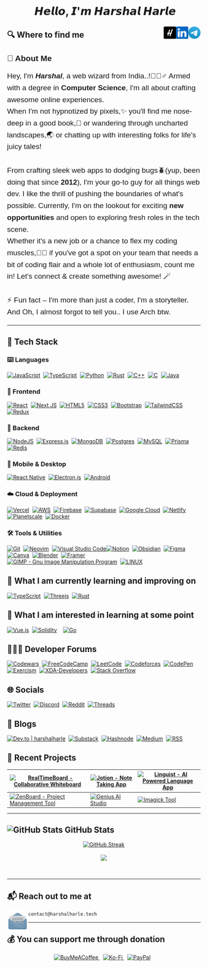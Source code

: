 <h1 align="center">
<img src="https://user-images.githubusercontent.com/1303154/88677602-1635ba80-d120-11ea-84d8-d263ba5fc3c0.gif" width="30px" alt="">  𝙃𝙚𝙡𝙡𝙤, 𝙄'𝙢 𝙃𝙖𝙧𝙨𝙝𝙖𝙡 𝙃𝙖𝙧𝙡𝙚
</h1>

###

<a href="https://t.me/HarshalHarle" target="_blank" rel="noopener noreferrer">
    <img title='Use for Direct Messages' align="right" height="32" alt="Mail" src="assets/icons/telegram.png" />
</a>
<a href="https://www.linkedin.com/in/harshalharle" target="_blank" rel="noopener noreferrer">
    <img title='View Professional Journey' align="right" height="32" alt="LinkedIn" src="assets/icons/linkedin.png" />
</a>
<a href="https://www.harshalharle.tech" target="_blank" rel="noopener noreferrer">
    <img title='www.harshalharle.tech' align="right" height="32" alt="Harshal Harle" src="assets/icons/H.png"/>
</a>

<h2>🔍  Where to find me</h2>

<div style="font-family: 'Arial', sans-serif;">

  <h2 style="margin-bottom: 1rem;"> 🚀 About Me </h2>

  <p style="font-size: 1.2rem; line-height: 1.6;">
    Hey, I'm <em><strong>Harshal</strong></em>, a web wizard from India..!🧙🏼‍♂️ Armed with a degree in <strong>Computer Science</strong>, I'm all about crafting awesome online experiences.
    <br>
    When I'm not hypnotized by pixels,✨ you'll find me nose-deep in a good book,📖 or wandering through uncharted landscapes,🌏 or chatting up with interesting folks for life's juicy tales!
    <br><br>
    From crafting sleek web apps to dodging bugs🪲(yup, been doing that since <strong>2012</strong>), I'm your go-to guy for all things web dev. I like the thrill of pushing the boundaries of what's possible. Currently, I'm on the lookout for exciting <strong>new opportunities</strong> and open to exploring fresh roles in the tech scene.
    <br>
    Whether it's a new job or a chance to flex my coding muscles,💪🏻 if you've got a spot on your team that needs a bit of coding flair and a whole lot of enthusiasm, count me in! Let's connect & create something awesome! 🪄
    <br><br>
    ⚡ Fun fact – I'm more than just a coder, I'm a storyteller. And Oh, I almost forgot to tell you.. I use Arch btw.
  </p>
</div>
<hr>

<h2>🧰 Tech Stack </h2>
<h3>⌨️ Languages </h3>
    <div style="display: flex; flex-wrap: wrap; margin-bottom: 1.5rem;">
        <a href="https://developer.mozilla.org/en-US/docs/Web/JavaScript" target="_blank" rel="noopener noreferrer" style="margin-right: 0.5rem;">
            <img src="https://img.shields.io/badge/-Javascript-F7DF1E?logo=javascript&logoColor=fff" alt="JavaScript" height="28rem">
        </a>
        <a href="https://www.typescriptlang.org" target="_blank" rel="noopener noreferrer" style="margin-right: 0.5rem;">
            <img src="https://img.shields.io/badge/-Typescript-3178C6?logo=typescript&logoColor=white" alt="TypeScript" height="28rem">
        </a>
        <a href="https://www.python.org" target="_blank" rel="noopener noreferrer" style="margin-right: 0.5rem;">
            <img src="https://img.shields.io/badge/-Python-306998?logo=python&logoColor=FFD43B" alt="Python" height="28rem">
        </a>
        <a href="https://www.rust-lang.org/" target="_blank" rel="noopener noreferrer" style="margin-right: 0.5rem;">
        <img src="https://img.shields.io/badge/-Rust-E57324?logo=rust&logoColor=black" alt="Rust" height="28rem">
        </a>
        <a href="https://www.cplusplus.com" target="_blank" rel="noopener noreferrer" style="margin-right: 0.5rem;">
            <img src="https://img.shields.io/badge/-C++-00599C?logo=c%2B%2B&logoColor=white" alt="C++" height="28rem">
        </a>
        <a href="https://www.cprogramming.com" target="_blank" rel="noopener noreferrer" style="margin-right: 0.5rem;">
            <img src="https://img.shields.io/badge/-C-A8B9CC?logo=c&logoColor=white" alt="C" height="28rem">
        </a>
        <a href="https://www.java.com" target="_blank" rel="noopener noreferrer" style="margin-right: 0.5rem;">
            <img src="https://img.shields.io/badge/-Java-007396?logo=java&logoColor=E76F00" alt="Java" height="28rem">
        </a> 
    </div>

<h3>🎨 Frontend </h3>
<div style="display: flex; flex-wrap: wrap; margin-bottom: 1.5rem;">
    <a href="https://react.dev" target="_blank" rel="noopener noreferrer" style="margin-right: 0.5rem;">
        <img src="https://img.shields.io/badge/-React-20232A?logo=react&logoColor=61DAFB" alt="React" height="28rem">
    </a>
    <a href="https://nextjs.org" target="_blank" rel="noopener noreferrer" style="margin-right: 0.5rem;">
        <img src="https://img.shields.io/badge/-Next_JS-black?logo=next.js&logoColor=white" alt="Next JS" height="28rem">
    </a>
    <a href="https://developer.mozilla.org/en-US/docs/Web/Guide/HTML/HTML5" target="_blank" rel="noopener noreferrer" style="margin-right: 0.5rem;">
        <img src="https://img.shields.io/badge/-HTML5-E34F26?logo=html5&logoColor=white" alt="HTML5" height="28rem">
    </a>
    <a href="https://developer.mozilla.org/en-US/docs/Web/CSS" target="_blank" rel="noopener noreferrer" style="margin-right: 0.5rem;">
        <img src="https://img.shields.io/badge/-CSS3-1572B6?logo=css3&logoColor=white" alt="CSS3" height="28rem">
    </a>
    <a href="https://getbootstrap.com" target="_blank" rel="noopener noreferrer" style="margin-right: 0.5rem;">
        <img src="https://img.shields.io/badge/-Bootstrap-6e2bf1?logo=bootstrap&logoColor=white" alt="Bootstrap" height="28rem">
    </a>
    <a href="https://tailwindcss.com" target="_blank" rel="noopener noreferrer" style="margin-right: 0.5rem;">
        <img src="https://img.shields.io/badge/-TailwindCSS-0b1121?logo=tailwind-css&logoColor=38bdf8" alt="TailwindCSS" height="28rem">
    </a>
    <a href="https://redux.js.org" target="_blank" rel="noopener noreferrer">
        <img src="https://img.shields.io/badge/-Redux-764ABC?logo=redux&logoColor=white" alt="Redux" height="28rem">
    </a>
</div>

<h3>🐧 Backend </h3>
<div style="display: flex; flex-wrap: wrap; margin-bottom: 1.5rem;">
    <a href="https://nodejs.org" target="_blank" rel="noopener noreferrer" style="margin-right: 0.5rem;">
        <img src="https://img.shields.io/badge/Node.js-339933?logo=node.js&logoColor=white" alt="NodeJS" height="28rem">
    </a>
    <a href="https://expressjs.com" target="_blank" rel="noopener noreferrer" style="margin-right: 0.5rem;">
        <img src="https://img.shields.io/badge/-Express.js-black?logo=express&logoColor=white" alt="Express.js" height="28rem">
    </a>
    <a href="https://www.mongodb.com" target="_blank" rel="noopener noreferrer" style="margin-right: 0.5rem;">
        <img src="https://img.shields.io/badge/-MongoDB-47A248?logo=mongodb&logoColor=white" alt="MongoDB" height="28rem">
    </a>
    <a href="https://www.postgresql.org" target="_blank" rel="noopener noreferrer" style="margin-right: 0.5rem;">
        <img src="https://img.shields.io/badge/-Postgres-0064A5?logo=postgresql&logoColor=white" alt="Postgres" height="28rem">
    </a>
    <a href="https://www.mysql.com" target="_blank" rel="noopener noreferrer" style="margin-right: 0.5rem;">
        <img src="https://img.shields.io/badge/-MySQL-00758f?logo=mysql&logoColor=white" alt="MySQL" height="28rem">
    </a>
    <a href="https://www.prisma.io" target="_blank" rel="noopener noreferrer" style="margin-right: 0.5rem;">
        <img src="https://img.shields.io/badge/Prisma-070811?logo=Prisma&logoColor=white" alt="Prisma" height="28rem">
    </a>
    <a href="https://redis.io" target="_blank" rel="noopener noreferrer">
        <img src="https://img.shields.io/badge/-Redis-D82C20?logo=redis&logoColor=white" alt="Redis" height="28rem">
    </a>
</div>

<h3>📱 Mobile & Desktop </h3>
<div style="display: flex; flex-wrap: wrap; margin-bottom: 1.5rem;">
    <a href="https://reactnative.dev" target="_blank" rel="noopener noreferrer" style="margin-right: 0.5rem;">
        <img src="https://img.shields.io/badge/-React_Native-20232A?logo=react&logoColor=61DAFB" alt="React Native" height="28rem">
    </a>
    <a href="https://www.electronjs.org" target="_blank" rel="noopener noreferrer" style="margin-right: 0.5rem;">
        <img src="https://img.shields.io/badge/-Electron.js-47848F?logo=electron&logoColor=white" alt="Electron.js" height="28rem">
    </a>
    <a href="https://developer.android.com" target="_blank" rel="noopener noreferrer" style="margin-right: 0.5rem;">
        <img src="https://img.shields.io/badge/-Android-3DDC84?logo=android&logoColor=white" alt="Android" height="28rem">
    </a>
</div>

<h3>☁️ Cloud & Deployment </h3>
<div style="display: flex; flex-wrap: wrap; margin-bottom: 1.5rem;">
    <a href="https://vercel.com" target="_blank" rel="noopener noreferrer" style="margin-right: 0.5rem;">
        <img src="https://img.shields.io/badge/-Vercel-black?logo=vercel&logoColor=white" alt="Vercel" height="28rem">
    </a>
    <a href="https://aws.amazon.com" target="_blank" rel="noopener noreferrer" style="margin-right: 0.5rem;">
        <img src="https://img.shields.io/badge/-AWS-232F3E?logo=amazon-aws&logoColor=FF9900" alt="AWS" height="28rem">
    </a>
    <a href="https://firebase.google.com" target="_blank" rel="noopener noreferrer" style="margin-right: 0.5rem;">
        <img src="https://img.shields.io/badge/-Firebase-039BE5?logo=firebase&logoColor=FFCA28" alt="Firebase" height="28rem">
    </a>
    <a href="https://supabase.com" target="_blank" rel="noopener noreferrer" style="margin-right: 0.5rem;">
        <img src="https://img.shields.io/badge/Supabase-black?logo=supabase&logoColor=3ECF8E" alt="Supabase" height="28rem">
    </a>
    <a href="https://cloud.google.com" target="_blank" rel="noopener noreferrer" style="margin-right: 0.5rem;">
        <img src="https://img.shields.io/badge/-Google_Cloud-4285F4?logo=google-cloud&logoColor=white" alt="Google Cloud" height="28rem">
    </a>
    <a href="https://www.netlify.com" target="_blank" rel="noopener noreferrer">
        <img src="https://img.shields.io/badge/-Netlify-00C7B7?logo=netlify&logoColor=white" alt="Netlify" height="28rem">
    </a>
    <a href="https://planetscale.com" target="_blank" rel="noopener noreferrer" style="margin-right: 0.5rem;">
        <img src="https://img.shields.io/badge/PlanetScale-black?logo=planetscale&logoColor=white" alt="Planetscale" height="28rem">
    </a>
    <a href="https://www.docker.com" target="_blank" rel="noopener noreferrer" style="margin-right: 0.5rem;">
        <img src="https://img.shields.io/badge/Docker-%230599dd?logo=docker&logoColor=ebeef0" alt="Docker" height="28rem">
    </a>
</div>

<h3>🛠️ Tools & Utilities </h3>
<div style="display: flex; flex-wrap: wrap; margin-bottom: 1.5rem;">
    <a href="https://git-scm.com" target="_blank" rel="noopener noreferrer" style="margin-right: 0.5rem;">
        <img src="https://img.shields.io/badge/-Git-F05032?logo=git&logoColor=white" alt="Git" height="28rem">
    </a>
    <a href="https://neovim.io" target="_blank" rel="noopener noreferrer" style="margin-right: 0.5rem;">
        <img src="https://img.shields.io/badge/NeoVim-%2357A143?&logo=neovim&logoColor=white" alt="Neovim" height="28rem">
    </a>
    <a href="https://code.visualstudio.com/insiders" target="_blank" rel="noopener noreferrer">
        <img src="https://img.shields.io/badge/-VS_Code_Insiders-282C34?logo=visual-studio-code&logoColor=24bfa5" alt="Visual Studio Code" height="28rem">
    </a>
    <a href="https://www.notion.so" target="_blank" rel="noopener noreferrer" style="margin-right: 0.5rem;">
        <img src="https://img.shields.io/badge/-Notion-black?logo=notion&logoColor=white" alt="Notion" height="28rem">
    </a>
    <a href="https://obsidian.md" target="_blank" rel="noopener noreferrer" style="margin-right: 0.5rem;">
        <img src="https://img.shields.io/badge/-Obsidian-black?logo=obsidian&logoColor=826ed9" alt="Obsidian" height="28rem">
    </a>
    <a href="https://www.figma.com" target="_blank" rel="noopener noreferrer" style="margin-right: 0.5rem;">
        <img src="https://img.shields.io/badge/-Figma-F24E1E?logo=figma&logoColor=white" alt="Figma" height="28rem">
    </a>
    <a href="https://www.canva.com" target="_blank" rel="noopener noreferrer" style="margin-right: 0.5rem;">
        <img src="https://img.shields.io/badge/Canva-%232f7ede?logo=Canva&logoColor=white" alt="Canva" height="28rem">
    </a>
    <a href="https://www.blender.org" target="_blank" rel="noopener noreferrer" style="margin-right: 0.5rem;">
      <img src="https://img.shields.io/badge/Blender-%23F5792A?logo=blender&logoColor=white" alt="Blender" height="28rem">
    </a>
    <a href="https://www.framer.com" target="_blank" rel="noopener noreferrer" style="margin-right: 0.5rem;">
      <img src="https://img.shields.io/badge/Framer-black?logo=framer&logoColor=00a6ff" alt="Framer" height="28rem">
    </a>
    <a href="https://www.gimp.org" target="_blank" rel="noopener noreferrer" style="margin-right: 0.5rem;">
      <img src="https://img.shields.io/badge/GIMP-CCCCCC?logo=gimp&logoColor=534d3d" alt="GIMP - Gnu Image Manipulation Program" height="28rem">
    </a>
    <a href="https://www.linux.org" target="_blank" rel="noopener noreferrer" style="margin-right: 0.5rem;">
        <img title='It does infinite loops in 5 seconds' src="https://img.shields.io/badge/-Linux-55a7cc?logo=linux&logoColor=13466b" alt="LINUX" height="28rem">
    </a>
</div>

<h2>📖 What I am currently learning and improving on </h2>
<div style="display: flex; flex-wrap: wrap; margin-bottom: 1.5rem;">
    <a href="https://www.typescriptlang.org" target="_blank" rel="noopener noreferrer" style="margin-right: 0.5rem;">
        <img src="https://img.shields.io/badge/-Typescript-3178C6?logo=typescript&logoColor=white" alt="TypeScript" height="28rem">
    </a>
    <a href="https://threejs.org" target="_blank" rel="noopener noreferrer" style="margin-right: 0.5rem;">
      <img src="https://img.shields.io/badge/Three.js-black?logo=three.js&logoColor=white" alt="Threejs" height="28rem">
    </a>
    <a href="https://www.rust-lang.org/" target="_blank" rel="noopener noreferrer" style="margin-right: 0.5rem;">
    <img src="https://img.shields.io/badge/-Rust-E57324?logo=rust&logoColor=black" alt="Rust" height="28rem">
    </a>
</div>

<h2>🔭 What I am interested in learning at some point </h2>
<div style="display: flex; flex-wrap: wrap; margin-bottom: 1.5rem;">
    <a href="https://vuejs.org" target="_blank" rel="noopener noreferrer" style="margin-right: 0.5rem;">
        <img src="https://img.shields.io/badge/Vue-%2335495e.svg?logo=vuedotjs&logoColor=%234FC08D" alt="Vue.js" height="28rem">
    </a>
    <a href="https://soliditylang.org/" target="_blank" rel="noopener noreferrer" style="margin-right: 0.5rem;">
        <img src="https://img.shields.io/badge/Solidity-2b247c.svg?logo=solidity&logoColor=white" alt="Solidity" height="28rem" style="margin-right: 0.5rem;">
    </a>
    <a href="https://golang.org" target="_blank" rel="noopener noreferrer" style="margin-right: 0.5rem;">
    <img src="https://img.shields.io/badge/Go-%2300ADD8?logo=go&logoColor=white" alt="Go" height="28rem">
    </a>
</div>

<h2>🧑🏻‍💻 Developer Forums </h2>
<div style="display: flex; flex-wrap: wrap; margin-bottom: 1.5rem;">
    <a href="https://www.codewars.com/users/HarshalHarle" target="_blank" rel="noopener noreferrer" style="margin-right: 0.5rem;">
        <img src="https://img.shields.io/badge/Codewars-B1361E?logo=codewars&logoColor=black" alt="Codewars" height="28rem">
    </a>
    <a href="https://www.freecodecamp.org/harshal_harle" target="_blank" rel="noopener noreferrer" style="margin-right: 0.5rem;">
        <img src="https://img.shields.io/badge/Freecodecamp-%23123.svg?&logo=freecodecamp&logoColor=green" alt="FreeCodeCamp" height="28rem">
    </a>
    <a href="https://leetcode.com/HarshalHarle" target="_blank" rel="noopener noreferrer" style="margin-right: 0.5rem;">
        <img src="https://img.shields.io/badge/LeetCode-282C34?logo=LeetCode&logoColor=#d16c06" alt="LeetCode" height="28rem">
    </a>
    <a href="https://codeforces.com/profile/Harshal_Harle" target="_blank" rel="noopener noreferrer" style="margin-right: 0.5rem;">
        <img src="https://img.shields.io/badge/Codeforces-445f9d?logo=Codeforces&logoColor=white" alt="Codeforces" height="28rem">
    </a>
    <a href="https://codepen.io/HarshalHarle" target="_blank" rel="noopener noreferrer" style="margin-right: 0.5rem;">
        <img src="https://img.shields.io/badge/Codepen-black?logo=codepen&logoColor=white" alt="CodePen" height="28rem">
    </a>
    <a href="https://exercism.org/profiles/HarshalHarle" target="_blank" rel="noopener noreferrer" style="margin-right: 0.5rem;">
        <img src="https://img.shields.io/badge/Exercism-009CAB?logo=exercism&logoColor=white" alt="Exercism" height="28rem">
    </a>
    <a href="https://www.xda-developers.com" target="_blank" rel="noopener noreferrer" style="margin-right: 0.5rem;">
        <img src="https://img.shields.io/badge/XDA--Developers-%232daae9?logo=XDA-Developers&logoColor=e43f64" alt="XDA-Developers" height="28rem">
    </a>
    <a href="https://stackoverflow.com/users/9130194/harshalharle" target="_blank" rel="noopener noreferrer" style="margin-right: 0.5rem;">
        <img src="https://img.shields.io/badge/-Stackoverflow-FE7A16?logo=stack-overflow&logoColor=white" alt="Stack Overflow" height="28rem">
    </a>
</div>

<h2>🌐 Socials </h2>
<div style="display: flex; flex-wrap: wrap; margin-bottom: 1.5rem;">
    <a href="https://twitter.com/HarshalHarle" target="_blank" rel="noopener noreferrer" style="margin-right: 0.5rem;">
        <img src="https://img.shields.io/badge/Twitter-black?logo=X&logoColor=white" alt="Twitter" height="28rem">
    </a>
    <a href="https://discord.com/users/harshalharle" target="_blank" rel="noopener noreferrer" style="margin-right: 0.5rem;">
        <img src="https://img.shields.io/badge/Discord-%235865F2?logo=discord&logoColor=white" alt="Discord" height="28rem">
    </a>
    <a href="https://www.reddit.com/user/HarshalHarle" target="_blank" rel="noopener noreferrer" style="margin-right: 0.5rem;">
        <img src="https://img.shields.io/badge/Reddit-FF4500?logo=reddit&logoColor=white" alt="Reddit" height="28rem">
    </a>
    <a href="https://threads.net/harshalharle.tech" target="_blank" rel="noopener noreferrer" style="margin-right: 0.5rem;">
        <img src="https://img.shields.io/badge/Threads-black?logo=Threads&logoColor=white" alt="Threads" height="28rem">
    </a>
</div>

<h2>📝 Blogs </h2>
<div style="display: flex; flex-wrap: wrap; margin-bottom: 1.5rem;">
    <a href="https://dev.to/harshalharle" target="_blank" rel="noopener noreferrer" style="margin-right: 0.5rem;">
        <img src="https://img.shields.io/badge/Dev.to-0A0A0A?logo=dev.to&logoColor=white" alt="Dev.to | harshalharle" height="28rem">
    </a>
    <a href="https://harshalharle.substack.com" target="_blank" rel="noopener noreferrer" style="margin-right: 0.5rem;">
        <img src="https://img.shields.io/badge/Substack-%23006f5c.svg?logo=substack&logoColor=FF6719" alt="Substack" height="28rem">
    </a>
    <a href="https://hashnode.com/@harshalharle" target="_blank" rel="noopener noreferrer" style="margin-right: 0.5rem;">
        <img src="https://img.shields.io/badge/Hashnode-2962FF?logo=hashnode&logoColor=white" alt="Hashnode" height="28rem">
    </a>
    <a href="https://medium.com/@HarshalHarle" target="_blank" rel="noopener noreferrer" style="margin-right: 0.5rem;">
        <img src="https://img.shields.io/badge/Medium-12100E?logo=medium&logoColor=white" alt="Medium" height="28rem">
    </a>
    <a href="https://www.harshalharle.tech/feed/" target="_blank" rel="noopener noreferrer" style="margin-right: 0.5rem;">
        <img src="https://img.shields.io/badge/RSS-F88900?logo=rss&logoColor=white" alt="RSS" height="28rem">
    </a>
</div>

<h2>📂 Recent Projects </h2>

| [![RealTimeBoard - Collaborative Whiteboard](https://svg.bookmark.style/api?url=https://realtimeboard.vercel.app)](https://realtimeboard.vercel.app) | [![Jotion - Note Taking App](https://svg.bookmark.style/api?url=https://jotion.vercel.app)](https://jotion.vercel.app) | [![Linguist - AI Powered Language App](https://svg.bookmark.style/api?url=https://linguist.vercel.app)](https://linguist.vercel.app) |
|---|---|---|
| [![ZenBoard - Project Management Tool](https://svg.bookmark.style/api?url=https://zenboard.vercel.app)](https://zenboard.vercel.app) | [![Genius AI Studio](https://svg.bookmark.style/api?url=https://genius-studio.vercel.app)](https://genius-studio.vercel.app) | [![Imagick Tool](https://svg.bookmark.style/api?url=https://imagick.vercel.app)](https://imagick.vercel.app) |

<hr>

<h2>
    <img src="https://i.pinimg.com/originals/65/c4/f4/65c4f452571be1261e9c623f7da488ac.gif" alt="GitHub Stats" style="width: 2rem;">
    GitHub Stats
</h2>
<div  align="center">
    <div style="margin-bottom: 1rem;">
        <a href="https://github.com/HarshalHarle?tab=repositories">
            <img src="https://streak-stats.demolab.com?user=HarshalHarle&theme=transparent&border_radius=30&fire=FF4500&border=EB5454&ring=006AFF&stroke=BF616A&sideNums=80a1d4&currStreakNum=a6d9ff&dates=049167&currStreakLabel=c6ffbb&sideLabels=ffcdfd" alt="GitHub Streak">
        </a>
    </div>
    <div style="margin-bottom: 1rem;">
        <a href="https://github.com/HarshalHarle?tab=repositories">
            <img height=200 align="center" src="https://gstat.vercel.app/api/top-langs?username=harshalharle&show=reviews,discussions_started,discussions_answered,prs_merged,prs_merged_percentage&size_weight=0.5&count_weight=0.5&langs_count=10&layout=compact&include_all_commits=true&count_private=true&card_width=320&theme=transparent#gh-dark-mode-only&hide_border=true&border_radius=30" />
        </a>
    </div>
    <div>
        <a>
            <img src="https://visitcount.itsvg.in/api?id=HarshalHarle&label=Guests%20Visited&icon=8&color=7&pretty=true" alt="">
        </a>
    </div>
</div>

<hr>
<h2>📬 Reach out to me at</h2>
<a title='Open Default Mail Client App' href="mailto:contact@harshalharle.tech">
    <img height="55" align="left" clear="right" alt="Mail" src="assets/icons/mail.png" />
</a>

```
contact@harshalharle.tech
```
<hr>
 <h2>💰 You can support me through donation</h2>
 <div  align="center">
<a href="https://buymeacoffee.com/harshalharle"  target="_blank" rel="noopener noreferrer" style="margin-right: 0.5rem;">
    <img src="https://img.shields.io/badge/Buy%20Me%20a%20Coffee-ffdd00?logo=buy-me-a-coffee&logoColor=black" alt="BuyMeACoffee" height="28rem">
</a>
<a href="https://ko-fi.com/harshalharle"  target="_blank" rel="noopener noreferrer" style="margin-right: 0.5rem;">
    <img src="https://img.shields.io/badge/Buy%20Me%20a%20Chai-F16061?logo=ko-fi&logoColor=white" alt="Ko-Fi" height="28rem">
</a>
<a href="https://paypal.me/harshalharle"  target="_blank" rel="noopener noreferrer" style="margin-right: 0.5rem;">
    <img src="https://img.shields.io/badge/PayPal-00457C?logo=paypal&logoColor=white" alt="PayPal" height="28rem">
</a>
</div>

